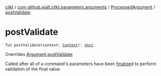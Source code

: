 [clikt](../../index.md) / [com.github.ajalt.clikt.parameters.arguments](../index.md) / [ProcessedArgument](index.md) / [postValidate](./post-validate.md)

# postValidate

`fun postValidate(context: `[`Context`](../../com.github.ajalt.clikt.core/-context/index.md)`): `[`Unit`](https://kotlinlang.org/api/latest/jvm/stdlib/kotlin/-unit/index.html)

Overrides [Argument.postValidate](../-argument/post-validate.md)

Called after all of a command's parameters have been [finalize](../-argument/finalize.md)d to perform validation of the final value.

